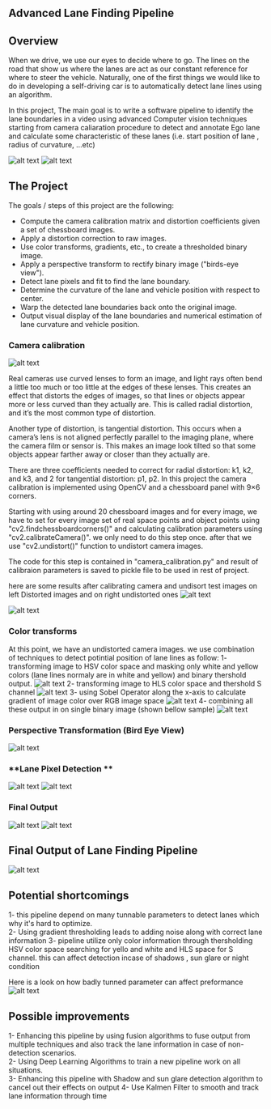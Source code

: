 ## **Advanced Lane Finding Pipeline** 

[//]: # (Image References)

[image1]: ./calibration_test/comb_calibration3.jpg "Calibration output sample 1"
[image2]: ./calibration_test/comb_calibration17.jpg "Calibration output sample 2"
[image3]: ./output_images/test1_final "Final output of Test 1 Image"
[image4]: ./output_images/test1_binary "Binary output of thresholding Test 1 Image"
[image5]: ./output_images/test1_binary_wrapped "apply prespective transformation on Binary output of thresholding Test 1 Image"
[image6]: ./output_images/test1_search_area "search area in Test 1 Image"
[image7]: ./output_images/test4_final "Final output of Test 4 Image"
[image8]: ./output_images/test6_final "Final output of Test 6 Image"
[image9]: ./output_images/straight_lines1_final "Final output of straight lines 1 Image"
[image10]: ./output_images/straight_lines2_final "Final output of straight lines 2 Image"
[image11]: ./readme_images/camera_distorsion.png "Camera Distortion Problem"
[image12]: ./readme_images/curvature.jpg "Lane Polynomial equation"

[image13]: ./output_images/project_video_out.gif "Project Video Output"
[image14]: ./output_images/challenge_video_out.gif "Challenge Video Output"

[image15]: ./readme_images/hsv.png "test 1 hsv color space"
[image16]: ./readme_images/hls.png "test 1 hls color space"
[image17]: ./readme_images/sobel_x.png "test 1 gradient in x axis"
[image18]: ./readme_images/hist.png "histogram of wrapped test 1 image"
[image18]: ./readme_images/window_search.png "window search wrapped test 1 image"

Overview
---

When we drive, we use our eyes to decide where to go.  The lines on the road that show us where the lanes are act as our constant reference for where to steer the vehicle.  Naturally, one of the first things we would like to do in developing a self-driving car is to automatically detect lane lines using an algorithm.

In this project, The main goal is to write a software pipeline to identify the lane boundaries in a video using advanced Computer vision techniques starting from camera caliaration procedure to detect and annotate Ego lane and calculate some characteristic of these lanes (i.e. start position of lane , radius of curvature, ...etc)

![alt text][image9] 
![alt text][image7]

The Project
---
The goals / steps of this project are the following:

* Compute the camera calibration matrix and distortion coefficients given a set of chessboard images.
* Apply a distortion correction to raw images.
* Use color transforms, gradients, etc., to create a thresholded binary image.
* Apply a perspective transform to rectify binary image ("birds-eye view").
* Detect lane pixels and fit to find the lane boundary.
* Determine the curvature of the lane and vehicle position with respect to center.
* Warp the detected lane boundaries back onto the original image.
* Output visual display of the lane boundaries and numerical estimation of lane curvature and vehicle position.



### **Camera calibration**
![alt text][image11]

Real cameras use curved lenses to form an image, and light rays often bend a little too much or too little at the edges of these lenses. This creates an effect that distorts the edges of images, so that lines or objects appear more or less curved than they actually are. This is called radial distortion, and it’s the most common type of distortion.

Another type of distortion, is tangential distortion. This occurs when a camera’s lens is not aligned perfectly parallel to the imaging plane, where the camera film or sensor is. This makes an image look tilted so that some objects appear farther away or closer than they actually are.

There are three coefficients needed to correct for radial distortion: k1, k2, and k3, and 2 for tangential distortion: p1, p2. In this project the camera calibration is implemented using OpenCV and a chessboard panel with 9×6 corners.

Starting with using around 20 chessboard images and for every image, we have to set for every image set of real space points and object points using "cv2.findchessboardcorners()" and calculating calibration parameters using "cv2.calibrateCamera()". we only need to do this step once. after that we use "cv2.undistort()" function to undistort camera images.

The code for this step is contained in "camera_calibration.py" and result of calibraion parameters is saved to pickle file to be used in rest of project.

here are some results after calibrating camera and undisort test images
on left Distorted images and on right undistorted ones
![alt text][image1]

![alt text][image2]

### **Color transforms**
At this point, we have an undistorted camera images. we use combination of techniques to detect potintial position of lane lines as follow:
1- transforming image to HSV color space and masking only white and yellow colors (lane lines normaly are in white and yellow) and binary thershold output.
![alt text][image15]
2- transforming image to HLS color space and thershold S channel 
![alt text][image16]
3- using Sobel Operator along the x-axis to calculate gradient of image color over RGB image space
![alt text][image17]
4- combining all these output in on single binary image (shown bellow sample)
![alt text][image4]

### **Perspective Transformation (Bird Eye View)**
![alt text][image5]

### **Lane Pixel Detection **
![alt text][image12]
![alt text][image6]

### **Final Output**
![alt text][image3]
![alt text][image8]

Final Output of Lane Finding Pipeline
---
![alt text][image13]

Potential shortcomings
---
1- this pipeline depend on many tunnable parameters to detect lanes which why it's hard to optimize.  
2- Using gradient thresholding leads to adding noise along with correct lane information 
3- pipeline utilize only color information through thersholding HSV color space searching for yello and white and HLS space for S channel. this can affect detection incase of shadows , sun glare or night condition  

Here is a look on how badly tunned parameter can affect preformance 
![alt text][image14]


Possible improvements
---
1- Enhancing this pipeline by using fusion algorithms to fuse output from multiple techniques and also track the lane information in case of non-detection scenarios.  
2- Using Deep Learning Algorithms to train a new pipeline work on all situations.   
3- Enhancing this pipeline with Shadow and sun glare detection algorithm to cancel out their effects on output
4- Use Kalmen Filter to smooth and track lane information through time 
